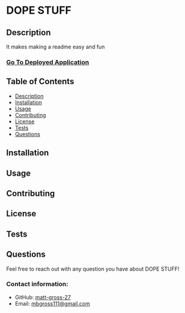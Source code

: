 # DOPE STUFF
<a href = "#description"></a>
## Description

It makes making a readme easy and fun
<br>
### [Go To Deployed Application](http://www.google.com)

## Table of Contents
  - [Description](#description)
  - [Installation](#installation)
  - [Usage](#usage)
  - [Contributing](#contributing)
  - [License](#license)
  - [Tests](#tests)
  - [Questions](#questions)

<a href = "#installation"></a>
## Installation


<a href = "#usage"></a>
## Usage


<a href = "#contributing"></a>
## Contributing


<a href = "#license"></a>
## License


<a href = "#tests"></a>
## Tests


<a href = "questions"></a>
## Questions
Feel free to reach out with any question you have about DOPE STUFF!

### Contact information:
- GitHub: [matt-gross-27](https://www.github.com/matt-gross-27)
- Email: [mbgross111@gmail.com](mailto:mbgross111@gmail.com)
